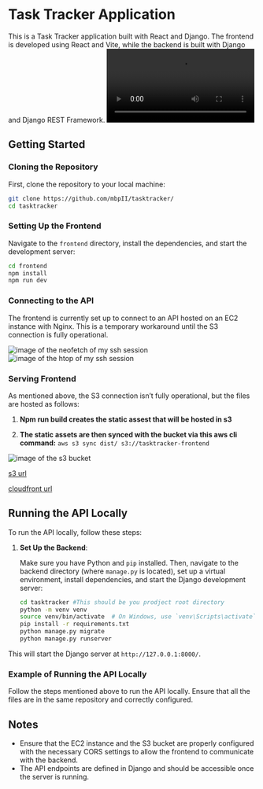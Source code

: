 # Task Tracker Application

This is a Task Tracker application built with React and Django. The frontend is developed using React and Vite, while the backend is built with Django and Django REST Framework.
<video src="./demo.mov" controls="controls" style="max-width: 730px;">
</video>


## Getting Started

### Cloning the Repository

First, clone the repository to your local machine:

```bash
git clone https://github.com/mbpII/tasktracker/
cd tasktracker
```

### Setting Up the Frontend

Navigate to the `frontend` directory, install the dependencies, and start the development server:

```bash
cd frontend
npm install
npm run dev
```

### Connecting to the API

The frontend is currently set up to connect to an API hosted on an EC2 instance with Nginx. This is a temporary workaround until the S3 connection is fully operational.

![image of the neofetch of my ssh session](https://utfs.io/f/32533950-0893-427b-818a-6e205a9982c2-61p395.png)
![image of the htop of my ssh session](https://utfs.io/f/4df06d4d-7f4c-4b31-a87e-9e6a475d6e93-9crkia.png)

### Serving Frontend

As mentioned above, the S3 connection isn’t fully operational, but the files are hosted as follows:

1. **Npm run build creates the static assest that will be hosted in s3**

2. **The static assets are then synced with the bucket via this aws cli command:**
   `aws s3 sync dist/ s3://tasktracker-frontend`

![image of the s3 bucket](https://utfs.io/f/18f7e152-16a7-4d3a-a828-ede619dcb9a2-2sg.png)

[s3 url](http://tasktracker-frontend.s3-website-us-east-1.amazonaws.com)


[cloudfront url](https://djmis10zlmp77.cloudfront.net)


## Running the API Locally

To run the API locally, follow these steps:

1. **Set Up the Backend**:

   Make sure you have Python and `pip` installed. Then, navigate to the backend directory (where `manage.py` is located), set up a virtual environment, install dependencies, and start the Django development server:

   ```bash
   cd tasktracker #This should be you prodject root directory
   python -m venv venv
   source venv/bin/activate  # On Windows, use `venv\Scripts\activate`
   pip install -r requirements.txt
   python manage.py migrate
   python manage.py runserver
   ```

This will start the Django server at `http://127.0.0.1:8000/`.

### Example of Running the API Locally

Follow the steps mentioned above to run the API locally. Ensure that all the files are in the same repository and correctly configured.

## Notes

- Ensure that the EC2 instance and the S3 bucket are properly configured with the necessary CORS settings to allow the frontend to communicate with the backend.
- The API endpoints are defined in Django and should be accessible once the server is running.
